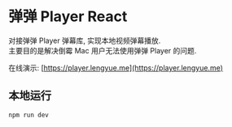 # 弹弹 Player React
对接弹弹 Player 弹幕库, 实现本地视频弹幕播放.  
主要目的是解决倒霉 Mac 用户无法使用弹弹 Player 的问题.

在线演示: [https://player.lengyue.me](https://player.lengyue.me)

## 本地运行
```bash
npm run dev
```
